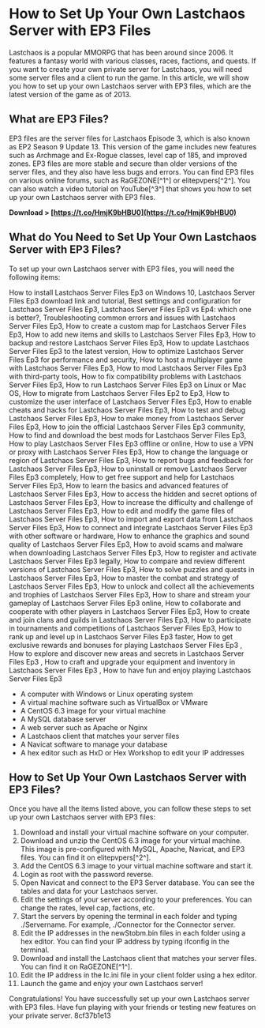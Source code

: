 # How to Set Up Your Own Lastchaos Server with EP3 Files
 
Lastchaos is a popular MMORPG that has been around since 2006. It features a fantasy world with various classes, races, factions, and quests. If you want to create your own private server for Lastchaos, you will need some server files and a client to run the game. In this article, we will show you how to set up your own Lastchaos server with EP3 files, which are the latest version of the game as of 2013.
 
## What are EP3 Files?
 
EP3 files are the server files for Lastchaos Episode 3, which is also known as EP2 Season 9 Update 13. This version of the game includes new features such as Archmage and Ex-Rogue classes, level cap of 185, and improved zones. EP3 files are more stable and secure than older versions of the server files, and they also have less bugs and errors. You can find EP3 files on various online forums, such as RaGEZONE[^1^] or elitepvpers[^2^]. You can also watch a video tutorial on YouTube[^3^] that shows you how to set up your own Lastchaos server with EP3 files.
 
**Download > [https://t.co/HmjK9bHBU0](https://t.co/HmjK9bHBU0)**


 
## What do You Need to Set Up Your Own Lastchaos Server with EP3 Files?
 
To set up your own Lastchaos server with EP3 files, you will need the following items:
 
How to install Lastchaos Server Files Ep3 on Windows 10,  Lastchaos Server Files Ep3 download link and tutorial,  Best settings and configuration for Lastchaos Server Files Ep3,  Lastchaos Server Files Ep3 vs Ep4: which one is better?,  Troubleshooting common errors and issues with Lastchaos Server Files Ep3,  How to create a custom map for Lastchaos Server Files Ep3,  How to add new items and skills to Lastchaos Server Files Ep3,  How to backup and restore Lastchaos Server Files Ep3,  How to update Lastchaos Server Files Ep3 to the latest version,  How to optimize Lastchaos Server Files Ep3 for performance and security,  How to host a multiplayer game with Lastchaos Server Files Ep3,  How to mod Lastchaos Server Files Ep3 with third-party tools,  How to fix compatibility problems with Lastchaos Server Files Ep3,  How to run Lastchaos Server Files Ep3 on Linux or Mac OS,  How to migrate from Lastchaos Server Files Ep2 to Ep3,  How to customize the user interface of Lastchaos Server Files Ep3,  How to enable cheats and hacks for Lastchaos Server Files Ep3,  How to test and debug Lastchaos Server Files Ep3,  How to make money from Lastchaos Server Files Ep3,  How to join the official Lastchaos Server Files Ep3 community,  How to find and download the best mods for Lastchaos Server Files Ep3,  How to play Lastchaos Server Files Ep3 offline or online,  How to use a VPN or proxy with Lastchaos Server Files Ep3,  How to change the language or region of Lastchaos Server Files Ep3,  How to report bugs and feedback for Lastchaos Server Files Ep3,  How to uninstall or remove Lastchaos Server Files Ep3 completely,  How to get free support and help for Lastchaos Server Files Ep3,  How to learn the basics and advanced features of Lastchaos Server Files Ep3,  How to access the hidden and secret options of Lastchaos Server Files Ep3,  How to increase the difficulty and challenge of Lastchaos Server Files Ep3,  How to edit and modify the game files of Lastchaos Server Files Ep3,  How to import and export data from Lastchaos Server Files Ep3,  How to connect and integrate Lastchaos Server Files Ep3 with other software or hardware,  How to enhance the graphics and sound quality of Lastchaos Server Files Ep3,  How to avoid scams and malware when downloading Lastchaos Server Files Ep3,  How to register and activate Lastchaos Server Files Ep3 legally,  How to compare and review different versions of Lastchaos Server Files Ep3,  How to solve puzzles and quests in Lastchaos Server Files Ep3,  How to master the combat and strategy of Lastchaos Server Files Ep3,  How to unlock and collect all the achievements and trophies of Lastchaos Server Files Ep3,  How to share and stream your gameplay of Lastchaos Server Files Ep3 online,  How to collaborate and cooperate with other players in Lastchaos Server Files Ep3,  How to create and join clans and guilds in Lastchaos Server Files Ep3,  How to participate in tournaments and competitions of Lastchaos Server Files Ep3,  How to rank up and level up in Lastchaos Server Files Ep3 faster,  How to get exclusive rewards and bonuses for playing Lastchaos Server Files Ep3 ,  How to explore and discover new areas and secrets in Lastchaos Server Files Ep3 ,  How to craft and upgrade your equipment and inventory in Lastchaos Server Files Ep3 ,  How to have fun and enjoy playing Lastchaos Server Files Ep3
 
- A computer with Windows or Linux operating system
- A virtual machine software such as VirtualBox or VMware
- A CentOS 6.3 image for your virtual machine
- A MySQL database server
- A web server such as Apache or Nginx
- A Lastchaos client that matches your server files
- A Navicat software to manage your database
- A hex editor such as HxD or Hex Workshop to edit your IP addresses

## How to Set Up Your Own Lastchaos Server with EP3 Files?
 
Once you have all the items listed above, you can follow these steps to set up your own Lastchaos server with EP3 files:

1. Download and install your virtual machine software on your computer.
2. Download and unzip the CentOS 6.3 image for your virtual machine. This image is pre-configured with MySQL, Apache, Navicat, and EP3 files. You can find it on elitepvpers[^2^].
3. Add the CentOS 6.3 image to your virtual machine software and start it.
4. Login as root with the password reverse.
5. Open Navicat and connect to the EP3 Server database. You can see the tables and data for your Lastchaos server.
6. Edit the settings of your server according to your preferences. You can change the rates, level cap, factions, etc.
7. Start the servers by opening the terminal in each folder and typing ./Servername. For example, ./Connector for the Connector server.
8. Edit the IP addresses in the newStobm.bin files in each folder using a hex editor. You can find your IP address by typing ifconfig in the terminal.
9. Download and install the Lastchaos client that matches your server files. You can find it on RaGEZONE[^1^].
10. Edit the IP address in the lc.ini file in your client folder using a hex editor.
11. Launch the game and enjoy your own Lastchaos server!

Congratulations! You have successfully set up your own Lastchaos server with EP3 files. Have fun playing with your friends or testing new features on your private server.
 8cf37b1e13
 
